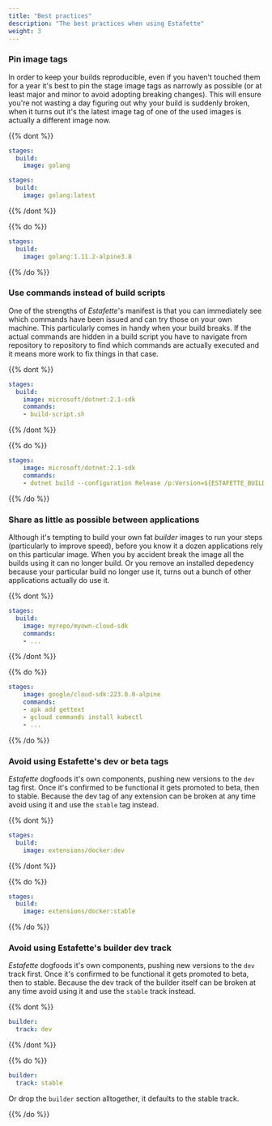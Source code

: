 ```yaml
---
title: "Best practices"
description: "The best practices when using Estafette"
weight: 3
---
```


### Pin image tags

In order to keep your builds reproducible, even if you haven't touched them for a year it's best to pin the stage image tags as narrowly as possible (or at least major and minor to avoid adopting breaking changes). This will ensure you're not wasting a day figuring out why your build is suddenly broken, when it turns out it's the latest image tag of one of the used images is actually a different image now.

{{% dont %}}

```yaml
stages:
  build:
    image: golang
```

```yaml
stages:
  build:
    image: golang:latest
```

{{% /dont %}}

{{% do %}}

```yaml
stages:
  build:
    image: golang:1.11.2-alpine3.8
```

{{% /do %}}

### Use commands instead of build scripts

One of the strengths of _Estafette_'s manifest is that you can immediately see which commands have been issued and can try those on your own machine. This particularly comes in handy when your build breaks. If the actual commands are hidden in a build script you have to navigate from repository to repository to find which commands are actually executed and it means more work to fix things in that case.

{{% dont %}}

```yaml
stages:
  build:
    image: microsoft/dotnet:2.1-sdk
    commands:
    - build-script.sh
```

{{% /dont %}}

{{% do %}}

```yaml
stages:
    image: microsoft/dotnet:2.1-sdk
    commands:
    - dotnet build --configuration Release /p:Version=${ESTAFETTE_BUILD_VERSION} --no-restore
```

{{% /do %}}

### Share as little as possible between applications

Although it's tempting to build your own fat _builder_ images to run your steps (particularly to improve speed), before you know it a dozen applications rely on this particular image. When you by accident break the image all the builds using it can no longer build. Or you remove an installed depedency because your particular build no longer use it, turns out a bunch of other applications actually do use it.

{{% dont %}}

```yaml
stages:
  build:
    image: myrepo/myown-cloud-sdk
    commands:
    - ...
```

{{% /dont %}}

{{% do %}}

```yaml
stages:
    image: google/cloud-sdk:223.0.0-alpine
    commands:
    - apk add gettext
    - gcloud commands install kubectl
    - ...
```

{{% /do %}}

### Avoid using Estafette's dev or beta tags

_Estafette_ dogfoods it's own components, pushing new versions to the `dev` tag first. Once it's confirmed to be functional it gets promoted to beta, then to stable. Because the dev tag of any extension can be broken at any time avoid using it and use the `stable` tag instead.

{{% dont %}}

```yaml
stages:
  build:
    image: extensions/docker:dev
```

{{% /dont %}}

{{% do %}}

```yaml
stages:
  build:
    image: extensions/docker:stable
```

{{% /do %}}


### Avoid using Estafette's builder dev track

_Estafette_ dogfoods it's own components, pushing new versions to the `dev` track first. Once it's confirmed to be functional it gets promoted to beta, then to stable. Because the dev track of the builder itself can be broken at any time avoid using it and use the `stable` track instead.

{{% dont %}}

```yaml
builder:
  track: dev
```

{{% /dont %}}

{{% do %}}

```yaml
builder:
  track: stable
```

Or drop the `builder` section alltogether, it defaults to the stable track.

{{% /do %}}
